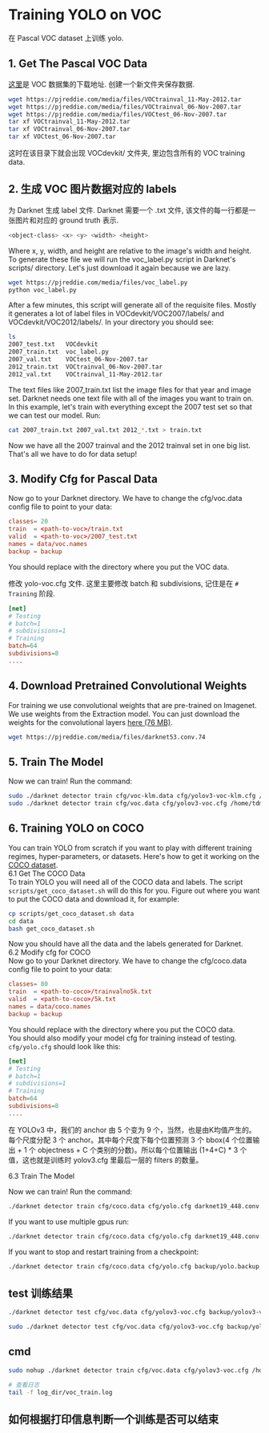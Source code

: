 # Training YOLO on VOC   

在 Pascal VOC dataset 上训练 yolo.   

## 1. Get The Pascal VOC Data   

[这里](https://pjreddie.com/projects/pascal-voc-dataset-mirror/)是 VOC 数据集的下载地址. 创建一个新文件夹保存数据.    

~~~bash
wget https://pjreddie.com/media/files/VOCtrainval_11-May-2012.tar
wget https://pjreddie.com/media/files/VOCtrainval_06-Nov-2007.tar
wget https://pjreddie.com/media/files/VOCtest_06-Nov-2007.tar
tar xf VOCtrainval_11-May-2012.tar
tar xf VOCtrainval_06-Nov-2007.tar
tar xf VOCtest_06-Nov-2007.tar
~~~

这时在该目录下就会出现 VOCdevkit/ 文件夹, 里边包含所有的 VOC training data.   

## 2. 生成 VOC 图片数据对应的 labels  

为 Darknet 生成 label 文件. Darknet 需要一个 .txt 文件, 该文件的每一行都是一张图片和对应的 ground truth 表示.  

~~~bash
<object-class> <x> <y> <width> <height>
~~~
Where x, y, width, and height are relative to the image's width and height. To generate these file we will run the voc_label.py script in Darknet's scripts/ directory. Let's just download it again because we are lazy.   

~~~bash
wget https://pjreddie.com/media/files/voc_label.py
python voc_label.py
~~~

After a few minutes, this script will generate all of the requisite files. Mostly it generates a lot of label files in VOCdevkit/VOC2007/labels/ and VOCdevkit/VOC2012/labels/. In your directory you should see:   

~~~bash
ls
2007_test.txt   VOCdevkit
2007_train.txt  voc_label.py
2007_val.txt    VOCtest_06-Nov-2007.tar
2012_train.txt  VOCtrainval_06-Nov-2007.tar
2012_val.txt    VOCtrainval_11-May-2012.tar
~~~

The text files like 2007_train.txt list the image files for that year and image set. Darknet needs one text file with all of the images you want to train on. In this example, let's train with everything except the 2007 test set so that we can test our model. Run:   

~~~bash
cat 2007_train.txt 2007_val.txt 2012_*.txt > train.txt
~~~

Now we have all the 2007 trainval and the 2012 trainval set in one big list. That's all we have to do for data setup!    

## 3. Modify Cfg for Pascal Data   

Now go to your Darknet directory. We have to change the cfg/voc.data config file to point to your data:   

~~~conf
classes= 20
train  = <path-to-voc>/train.txt
valid  = <path-to-voc>/2007_test.txt
names = data/voc.names
backup = backup
~~~

You should replace <path-to-voc> with the directory where you put the VOC data.   

修改 yolo-voc.cfg 文件. 这里主要修改 batch 和 subdivisions, 记住是在 `# Training` 阶段.   

~~~conf
[net]
# Testing
# batch=1
# subdivisions=1
# Training
batch=64
subdivisions=8
....
~~~

## 4. Download Pretrained Convolutional Weights   

For training we use convolutional weights that are pre-trained on Imagenet. We use weights from the Extraction model. You can just download the weights for the convolutional layers [here (76 MB)](https://pjreddie.com/media/files/darknet53.conv.74).   

~~~bash
wget https://pjreddie.com/media/files/darknet53.conv.74
~~~

## 5. Train The Model    

Now we can train! Run the command:   

~~~bash
sudo ./darknet detector train cfg/voc-klm.data cfg/yolov3-voc-klm.cfg /home/klm/data_training/darknet/voc/darknet53.conv.74
sudo ./darknet detector train cfg/voc.data cfg/yolov3-voc.cfg /home/tdmc/data/darknet/voc/darknet53.conv.74
~~~

## 6. Training YOLO on COCO  

You can train YOLO from scratch if you want to play with different training regimes, hyper-parameters, or datasets. Here's how to get it working on the [COCO dataset](http://mscoco.org/dataset/#overview).   
6.1 Get The COCO Data   
To train YOLO you will need all of the COCO data and labels. The script `scripts/get_coco_dataset.sh` will do this for you. Figure out where you want to put the COCO data and download it, for example:   

~~~bash
cp scripts/get_coco_dataset.sh data
cd data
bash get_coco_dataset.sh
~~~

Now you should have all the data and the labels generated for Darknet.   
6.2 Modify cfg for COCO   
Now go to your Darknet directory. We have to change the cfg/coco.data config file to point to your data:   

~~~conf
classes= 80
train  = <path-to-coco>/trainvalno5k.txt
valid  = <path-to-coco>/5k.txt
names = data/coco.names
backup = backup
~~~

You should replace <path-to-coco> with the directory where you put the COCO data.   
You should also modify your model cfg for training instead of testing. `cfg/yolo.cfg` should look like this:

~~~conf
[net]
# Testing
# batch=1
# subdivisions=1
# Training
batch=64
subdivisions=8
....
~~~

在 YOLOv3 中，我们的 anchor 由 5 个变为 9 个，当然，也是由K均值产生的。每个尺度分配 3 个 anchor。其中每个尺度下每个位置预测 3 个 bbox(4 个位置输出 + 1 个 objectness + C 个类别的分数)。所以每个位置输出 (1+4+C) * 3 个值，这也就是训练时 yolov3.cfg 里最后一层的 filters 的数量。   

6.3 Train The Model   

Now we can train! Run the command:   

~~~bash
./darknet detector train cfg/coco.data cfg/yolo.cfg darknet19_448.conv.23
~~~

If you want to use multiple gpus run:   

~~~bash
./darknet detector train cfg/coco.data cfg/yolo.cfg darknet19_448.conv.23 -gpus 0,1,2,3
~~~

If you want to stop and restart training from a checkpoint:   

~~~bash
./darknet detector train cfg/coco.data cfg/yolo.cfg backup/yolo.backup -gpus 0,1,2,3
~~~

## test 训练结果   

~~~bash
./darknet detector test cfg/voc.data cfg/yolov3-voc.cfg backup/yolov3-voc_1000.weights /data/horse.jpg   

sudo ./darknet detector test cfg/voc.data cfg/yolov3-voc.cfg backup/yolov3-voc_800.weights /home/tdmc/data/darknet/voc/VOCdevkit/VOC2007/JPEGImages/009951.jpg
~~~

## cmd

~~~bash
sudo nohup ./darknet detector train cfg/voc.data cfg/yolov3-voc.cfg /home/tdmc/data/darknet/voc/darknet53.conv.74 -gpus 0,1 > log_dir/voc_train.log 2>&1&

# 查看日志
tail -f log_dir/voc_train.log   
~~~  

## 如何根据打印信息判断一个训练是否可以结束


